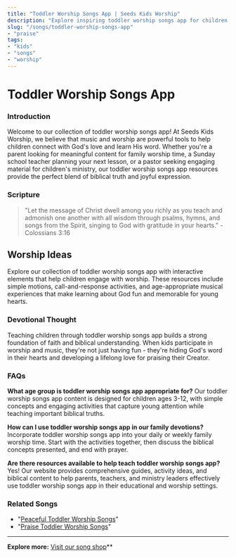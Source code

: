 ```yaml
---
title: "Toddler Worship Songs App | Seeds Kids Worship"
description: "Explore inspiring toddler worship songs app for children's worship and faith development. Biblical music resources for families and ministry."
slug: "/songs/toddler-worship-songs-app"
- "praise"
tags:
- "kids"
- "songs"
- "worship"
---
```


# Toddler Worship Songs App

### Introduction

Welcome to our collection of toddler worship songs app! At Seeds Kids Worship, we believe that music and worship are powerful tools to help children connect with God's love and learn His word. Whether you're a parent looking for meaningful content for family worship time, a Sunday school teacher planning your next lesson, or a pastor seeking engaging material for children's ministry, our toddler worship songs app resources provide the perfect blend of biblical truth and joyful expression.

### Scripture

> "Let the message of Christ dwell among you richly as you teach and admonish one another with all wisdom through psalms, hymns, and songs from the Spirit, singing to God with gratitude in your hearts." - Colossians 3:16

## Worship Ideas

Explore our collection of toddler worship songs app with interactive elements that help children engage with worship. These resources include simple motions, call-and-response activities, and age-appropriate musical experiences that make learning about God fun and memorable for young hearts.

### Devotional Thought

Teaching children through toddler worship songs app builds a strong foundation of faith and biblical understanding. When kids participate in worship and music, they're not just having fun - they're hiding God's word in their hearts and developing a lifelong love for praising their Creator.

### FAQs

**What age group is toddler worship songs app appropriate for?**
Our toddler worship songs app content is designed for children ages 3-12, with simple concepts and engaging activities that capture young attention while teaching important biblical truths.

**How can I use toddler worship songs app in our family devotions?**
Incorporate toddler worship songs app into your daily or weekly family worship time. Start with the activities together, then discuss the biblical concepts presented, and end with prayer.

**Are there resources available to help teach toddler worship songs app?**
Yes! Our website provides comprehensive guides, activity ideas, and biblical content to help parents, teachers, and ministry leaders effectively use toddler worship songs app in their educational and worship settings.

### Related Songs

- "[Peaceful Toddler Worship Songs](/songs/peaceful-toddler-worship-songs/)"
- "[Praise Toddler Worship Songs](/songs/praise-toddler-worship-songs/)"

---

**Explore more:** [Visit our song shop](https://seedskidsworship.com/shop)**

<!-- Schema Markup -->
<script type="application/ld+json">
{
  "@context": "https://schema.org",
  "@type": "MusicRecording",
  "name": "Toddler Worship Songs App",
  "byArtist": {
    "@type": "MusicGroup",
    "name": "Seeds Kids Worship"
  },
  "isFamilyFriendly": true,
  "url": "https://seedskidsworship.com/songs/toddler-worship-songs-app/"
}
</script>